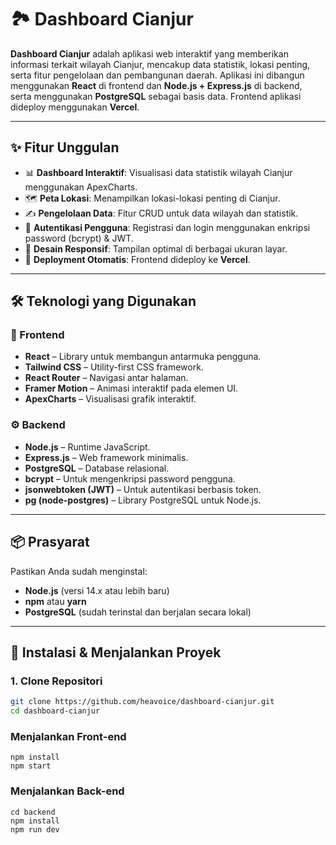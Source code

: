 # 🏞️ Dashboard Cianjur

**Dashboard Cianjur** adalah aplikasi web interaktif yang memberikan informasi terkait wilayah Cianjur, mencakup data statistik, lokasi penting, serta fitur pengelolaan dan pembangunan daerah. Aplikasi ini dibangun menggunakan **React** di frontend dan **Node.js + Express.js** di backend, serta menggunakan **PostgreSQL** sebagai basis data. Frontend aplikasi dideploy menggunakan **Vercel**.

---

## ✨ Fitur Unggulan

- 📊 **Dashboard Interaktif**: Visualisasi data statistik wilayah Cianjur menggunakan ApexCharts.
- 🗺️ **Peta Lokasi**: Menampilkan lokasi-lokasi penting di Cianjur.
- ✍️ **Pengelolaan Data**: Fitur CRUD untuk data wilayah dan statistik.
- 🔐 **Autentikasi Pengguna**: Registrasi dan login menggunakan enkripsi password (bcrypt) & JWT.
- 📱 **Desain Responsif**: Tampilan optimal di berbagai ukuran layar.
- 🚀 **Deployment Otomatis**: Frontend dideploy ke **Vercel**.

---

## 🛠️ Teknologi yang Digunakan

### 🧩 Frontend

- **React** – Library untuk membangun antarmuka pengguna.
- **Tailwind CSS** – Utility-first CSS framework.
- **React Router** – Navigasi antar halaman.
- **Framer Motion** – Animasi interaktif pada elemen UI.
- **ApexCharts** – Visualisasi grafik interaktif.

### ⚙️ Backend

- **Node.js** – Runtime JavaScript.
- **Express.js** – Web framework minimalis.
- **PostgreSQL** – Database relasional.
- **bcrypt** – Untuk mengenkripsi password pengguna.
- **jsonwebtoken (JWT)** – Untuk autentikasi berbasis token.
- **pg (node-postgres)** – Library PostgreSQL untuk Node.js.

---

## 📦 Prasyarat

Pastikan Anda sudah menginstal:

- **Node.js** (versi 14.x atau lebih baru)
- **npm** atau **yarn**
- **PostgreSQL** (sudah terinstal dan berjalan secara lokal)

---

## 🚀 Instalasi & Menjalankan Proyek

### 1. Clone Repositori

```bash
git clone https://github.com/heavoice/dashboard-cianjur.git
cd dashboard-cianjur
```

### Menjalankan Front-end
``` 
npm install
npm start
```

### Menjalankan Back-end
```
cd backend
npm install
npm run dev
```

